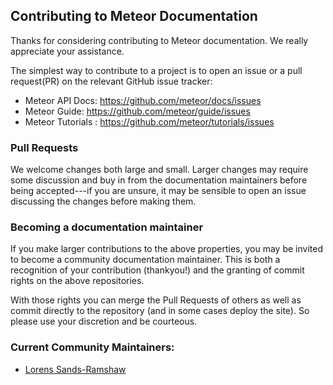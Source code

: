 ## Contributing to Meteor Documentation

Thanks for considering contributing to Meteor documentation. We really appreciate your assistance.

The simplest way to contribute to a project is to open an issue or a pull request(PR) on the relevant GitHub issue tracker:

 - Meteor API Docs: https://github.com/meteor/docs/issues
 - Meteor Guide: https://github.com/meteor/guide/issues
 - Meteor Tutorials : https://github.com/meteor/tutorials/issues

### Pull Requests

We welcome changes both large and small. Larger changes may require some discussion and buy in from the documentation maintainers before being accepted---if you are unsure, it may be sensible to open an issue discussing the changes before making them.

### Becoming a documentation maintainer

If you make larger contributions to the above properties, you may be invited to become a community documentation maintainer. This is both a recognition of your contribution (thankyou!) and the granting of commit rights on the above repositories.

With those rights you can merge the Pull Requests of others as well as commit directly to the repository (and in some cases deploy the site). So please use your discretion and be courteous.

### Current Community Maintainers:

- [Lorens Sands-Ramshaw](http://github.com/lorensr)
